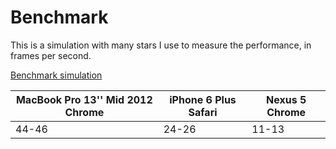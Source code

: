 # Benchmark

This is a simulation with many stars I use to measure the performance, in frames per second.

[Benchmark simulation](https://evgenii.com/files/2020/08/two_galaxies/?numberOfRings=150%2C150&masses=1%2C1&minimalGalaxySeparation=25&eccentricity=0.6&ringSeparation=3&galaxyInclinationAnglesDegree=60%2C60&rotationMatrix=0.85%2C0.04%2C0.53%2C0%2C0.12%2C0.96%2C-0.27%2C0%2C-0.52%2C0.29%2C0.8%2C0%2C0%2C0%2C0%2C1&cameraDistance=83.97)

|   MacBook Pro 13'' Mid 2012 Chrome   |iPhone 6 Plus Safari | Nexus 5 Chrome |
|-------------------------------------|----------------------|----------------|
|     44-46                           |      24-26           |     11-13      |

